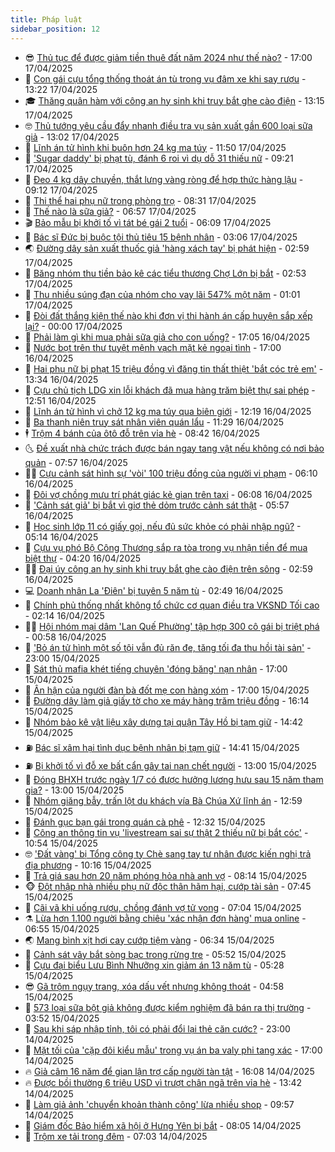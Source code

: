```yaml
---
title: Pháp luật
sidebar_position: 12
---
```


<!-- vnexpress-phap-luat:START -->
- 😎 [Thủ tục để được giảm tiền thuê đất năm 2024 như thế nào?](https://vnexpress.net/trinh-tu-thu-tuc-de-duoc-giam-tien-thue-dat-nam-2024-nhu-the-nao-4874421.html) - 17:00 17/04/2025
- 🥰 [Con gái cựu tổng thống thoát án tù trong vụ đâm xe khi say rượu](https://vnexpress.net/con-gai-cuu-tong-thong-thoat-an-tu-trong-vu-dam-xe-khi-say-ruou-4875421.html) - 13:22 17/04/2025
- 🎓 [Thăng quân hàm với công an hy sinh khi truy bắt ghe cào điện](https://vnexpress.net/thang-quan-ham-voi-cong-an-hy-sinh-khi-truy-bat-ghe-cao-dien-4875422.html) - 13:15 17/04/2025
- 🤓 [Thủ tướng yêu cầu đẩy nhanh điều tra vụ sản xuất gần 600 loại sữa giả](https://vnexpress.net/thu-tuong-yeu-cau-day-nhanh-dieu-tra-vu-san-xuat-gan-600-loai-sua-gia-4875424.html) - 13:02 17/04/2025
- 🎊 [Lĩnh án tử hình khi buôn hơn 24 kg ma túy](https://vnexpress.net/linh-an-tu-hinh-khi-buon-hon-24-kg-ma-tuy-4875412.html) - 11:50 17/04/2025
- 🙉 [&#39;Sugar daddy&#39; bị phạt tù, đánh 6 roi vì dụ dỗ 31 thiếu nữ](https://vnexpress.net/sugar-daddy-bi-phat-tu-vi-du-do-31-co-gai-tre-4875323.html) - 09:21 17/04/2025
- 🤡 [Đeo 4 kg dây chuyền, thắt lưng vàng ròng để hợp thức hàng lậu](https://vnexpress.net/deo-4-kg-day-chuyen-that-lung-vang-rong-de-hop-thuc-hang-lau-4875335.html) - 09:12 17/04/2025
- 🗽 [Thi thể hai phụ nữ trong phòng trọ](https://vnexpress.net/thi-the-hai-phu-nu-trong-phong-tro-4875296.html) - 08:31 17/04/2025
- 🌋 [Thế nào là sữa giả?](https://vnexpress.net/the-nao-la-sua-gia-4874676.html) - 06:57 17/04/2025
- 🎬 [Bảo mẫu bị khởi tố vì tát bé gái 2 tuổi](https://vnexpress.net/bao-mau-bi-khoi-to-vi-tat-be-gai-2-tuoi-4875214.html) - 06:09 17/04/2025
- 💯 [Bác sĩ Đức bị buộc tội thủ tiêu 15 bệnh nhân](https://vnexpress.net/bac-si-duc-bi-buoc-toi-thu-tieu-15-benh-nhan-4875095.html) - 03:06 17/04/2025
- 🌏 [Đường dây sản xuất thuốc giả &#39;hàng xách tay&#39; bị phát hiện](https://vnexpress.net/duong-day-san-xuat-thuoc-gia-hang-xach-tay-bi-phat-hien-4875064.html) - 02:59 17/04/2025
- 🌊 [Băng nhóm thu tiền bảo kê các tiểu thương Chợ Lớn bị bắt](https://vnexpress.net/bang-nhom-thu-tien-bao-ke-cac-tieu-thuong-cho-lon-bi-bat-4875079.html) - 02:53 17/04/2025
- 💂 [Thu nhiều súng đạn của nhóm cho vay lãi 547% một năm](https://vnexpress.net/thu-nhieu-sung-dan-cua-nhom-cho-vay-lai-547-mot-nam-4875037.html) - 01:01 17/04/2025
- 🎡 [Đòi đất thắng kiện thế nào khi đơn vị thi hành án cấp huyện sắp xếp lại?](https://vnexpress.net/doi-dat-thang-kien-the-nao-khi-don-vi-thi-hanh-an-cap-huyen-sap-xep-lai-4874790.html) - 00:00 17/04/2025
- 🫶 [Phải làm gì khi mua phải sữa giả cho con uống?](https://vnexpress.net/phai-lam-gi-khi-mua-phai-sua-gia-cho-con-uong-4874922.html) - 17:05 16/04/2025
- 🐲 [Nước bọt trên thư tuyệt mệnh vạch mặt kẻ ngoại tình](https://vnexpress.net/nuoc-bot-tren-thu-tuyet-menh-vach-mat-ke-ngoai-tinh-4874921.html) - 17:00 16/04/2025
- 🚀 [Hai phụ nữ bị phạt 15 triệu đồng vì đăng tin thất thiệt &#39;bắt cóc trẻ em&#39;](https://vnexpress.net/hai-phu-nu-bi-phat-15-trieu-dong-vi-dang-tin-that-thiet-bat-coc-tre-em-4874950.html) - 13:34 16/04/2025
- 🎊 [Cựu chủ tịch LDG xin lỗi khách đã mua hàng trăm biệt thự sai phép](https://vnexpress.net/cuu-chu-tich-ldg-xin-loi-khach-da-mua-hang-tram-biet-thu-sai-phep-4874907.html) - 12:51 16/04/2025
- 🤗 [Lĩnh án tử hình vì chở 12 kg ma túy qua biên giới](https://vnexpress.net/linh-an-tu-hinh-vi-cho-12-kg-ma-tuy-qua-bien-gioi-4874911.html) - 12:19 16/04/2025
- 🗽 [Ba thanh niên truy sát nhân viên quán lẩu](https://vnexpress.net/ba-thanh-nien-truy-sat-nhan-vien-quan-lau-4874931.html) - 11:29 16/04/2025
- 🕴 [Trộm 4 bánh của ôtô đỗ trên vỉa hè](https://vnexpress.net/lay-trom-4-banh-cua-oto-do-tren-via-he-4874814.html) - 08:42 16/04/2025
- 🌜 [Đề xuất nhà chức trách được bán ngay tang vật nếu không có nơi bảo quản](https://vnexpress.net/de-xuat-nha-chuc-trach-duoc-ban-ngay-tang-vat-neu-khong-co-noi-bao-quan-4874731.html) - 07:57 16/04/2025
- 🧑‍🏫 [Cựu cảnh sát hình sự &#39;vòi&#39; 100 triệu đồng của người vi phạm](https://vnexpress.net/cuu-canh-sat-hinh-su-voi-100-trieu-dong-cua-nguoi-vi-pham-4874736.html) - 06:10 16/04/2025
- 🦩 [Đôi vợ chồng mưu trí phát giác kẻ gian trên taxi](https://vnexpress.net/doi-vo-chong-muu-tri-phat-giac-ke-gian-tren-taxi-4874729.html) - 06:08 16/04/2025
- 💼 [&#39;Cảnh sát giả&#39; bị bắt vì giơ thẻ dỏm trước cảnh sát thật](https://vnexpress.net/canh-sat-gia-bi-bat-vi-gio-the-dom-truoc-canh-sat-that-4874732.html) - 05:57 16/04/2025
- 💫 [Học sinh lớp 11 có giấy gọi, nếu đủ sức khỏe có phải nhập ngũ?](https://vnexpress.net/hoc-sinh-lop-11-co-giay-goi-neu-du-suc-khoe-co-phai-nhap-ngu-4874417.html) - 05:14 16/04/2025
- 🦅 [Cựu vụ phó Bộ Công Thương sắp ra tòa trong vụ nhận tiền để mua biệt thự](https://vnexpress.net/cuu-vu-pho-bo-cong-thuong-sap-ra-toa-trong-vu-nhan-tien-de-mua-biet-thu-4874635.html) - 04:20 16/04/2025
- 🧑‍💻 [Đại úy công an hy sinh khi truy bắt ghe cào điện trên sông](https://vnexpress.net/dai-uy-cong-an-hy-sinh-khi-truy-bat-ghe-cao-dien-tren-song-4874590.html) - 02:59 16/04/2025
- 💻 [Doanh nhân La &#39;Điên&#39; bị tuyên 5 năm tù](https://vnexpress.net/la-dien-va-nhieu-cuu-can-bo-o-thai-binh-bi-tuyen-an-4874559.html) - 02:49 16/04/2025
- 🤠 [Chính phủ thống nhất không tổ chức cơ quan điều tra VKSND Tối cao](https://vnexpress.net/chinh-phu-thong-nhat-khong-to-chuc-co-quan-dieu-tra-vksnd-toi-cao-4874568.html) - 02:14 16/04/2025
- 🧑‍🏫 [Hội nhóm mại dâm &#39;Lan Quế Phường&#39; tập hợp 300 cô gái bị triệt phá](https://vnexpress.net/duong-day-mai-dam-lan-que-phuong-tap-hop-300-co-gai-bi-phat-hien-4874534.html) - 00:58 16/04/2025
- 🌈 [&#39;Bỏ án tử hình một số tội vẫn đủ răn đe, tăng tối đa thu hồi tài sản&#39;](https://vnexpress.net/bo-an-tu-hinh-mot-so-toi-van-du-ran-de-tang-toi-da-thu-hoi-tai-san-4873861.html) - 23:00 15/04/2025
- 🌮 [Sát thủ mafia khét tiếng chuyên &#39;đóng băng&#39; nạn nhân](https://vnexpress.net/sat-thu-mafia-khet-tieng-chuyen-dong-bang-nan-nhan-4874435.html) - 17:00 15/04/2025
- 🐲 [Ân hận của người đàn bà đốt mẹ con hàng xóm](https://vnexpress.net/an-han-cua-nguoi-dan-ba-dot-me-con-hang-xom-4874251.html) - 17:00 15/04/2025
- 🧰 [Đường dây làm giả giấy tờ cho xe máy hàng trăm triệu đồng](https://vnexpress.net/duong-day-lam-gia-giay-to-cho-xe-may-hang-tram-trieu-dong-4874484.html) - 16:14 15/04/2025
- 💄 [Nhóm bảo kê vật liệu xây dựng tại quận Tây Hồ bị tạm giữ](https://vnexpress.net/nhom-bao-ke-vat-lieu-xay-dung-tai-quan-tay-ho-bi-tam-giu-4874459.html) - 14:42 15/04/2025
- ⛽️ [Bác sĩ xâm hại tình dục bệnh nhân bị tạm giữ](https://vnexpress.net/bac-si-xam-hai-tinh-duc-benh-nhan-bi-tam-giu-4874474.html) - 14:41 15/04/2025
- ⛽️ [Bị khởi tố vì đỗ xe bất cẩn gây tai nạn chết người](https://vnexpress.net/bi-khoi-to-vi-do-xe-bat-can-gay-tai-nan-chet-nguoi-4874454.html) - 13:00 15/04/2025
- 💂 [Đóng BHXH trước ngày 1/7 có được hưởng lương hưu sau 15 năm tham gia?](https://vnexpress.net/dong-bhxh-truoc-ngay-1-7-co-duoc-huong-luong-huu-sau-15-nam-tham-gia-4874291.html) - 13:00 15/04/2025
- 🤔 [Nhóm giăng bẫy, trấn lột du khách vía Bà Chúa Xứ lĩnh án](https://vnexpress.net/nhom-giang-bay-tran-lot-du-khach-via-ba-chua-xu-linh-an-4874453.html) - 12:59 15/04/2025
- 🧐 [Đánh gục bạn gái trong quán cà phê](https://vnexpress.net/danh-guc-ban-gai-trong-quan-ca-phe-4874447.html) - 12:32 15/04/2025
- 🎃 [Công an thông tin vụ &#39;livestream sai sự thật 2 thiếu nữ bị bắt cóc&#39;](https://vnexpress.net/cong-an-thong-tin-vu-livestream-sai-su-that-2-thieu-nu-bi-bat-coc-4874423.html) - 10:54 15/04/2025
- 🤓 [&#39;Đất vàng&#39; bị Tổng công ty Chè sang tay tư nhân được kiến nghị trả địa phương](https://vnexpress.net/dat-vang-bi-tong-cong-ty-che-sang-tay-tu-nhan-duoc-kien-nghi-tra-dia-phuong-4874353.html) - 10:16 15/04/2025
- 💃 [Trả giá sau hơn 20 năm phóng hỏa nhà anh vợ](https://vnexpress.net/tra-gia-sau-hon-20-nam-phong-hoa-nha-anh-vo-4874272.html) - 08:14 15/04/2025
- 🐵 [Đột nhập nhà nhiều phụ nữ độc thân hãm hại, cướp tài sản](https://vnexpress.net/dot-nhap-nha-nhieu-phu-nu-doc-than-ham-hai-cuop-tai-san-4874278.html) - 07:45 15/04/2025
- 🤖 [Cãi vã khi uống rượu, chồng đánh vợ tử vong](https://vnexpress.net/cai-va-khi-uong-ruou-chong-danh-vo-tu-vong-4874263.html) - 07:04 15/04/2025
- ⚗️ [Lừa hơn 1.100 người bằng chiêu &#39;xác nhận đơn hàng&#39; mua online](https://vnexpress.net/lua-hon-1-100-nguoi-bang-chieu-xac-nhan-don-hang-mua-online-4874223.html) - 06:55 15/04/2025
- 🌏 [Mang bình xịt hơi cay cướp tiệm vàng](https://vnexpress.net/mang-binh-xit-hoi-cay-cuop-tiem-vang-4874262.html) - 06:34 15/04/2025
- 🦆 [Cảnh sát vây bắt sòng bạc trong rừng tre](https://vnexpress.net/canh-sat-vay-bat-song-bac-trong-rung-tre-4874226.html) - 05:52 15/04/2025
- 🐎 [Cựu đại biểu Lưu Bình Nhưỡng xin giảm án 13 năm tù](https://vnexpress.net/cuu-dai-bieu-quoc-hoi-luu-binh-nhuong-xin-giam-an-13-nam-tu-4874215.html) - 05:28 15/04/2025
- 😎 [Gã trộm ngụy trang, xóa dấu vết nhưng không thoát](https://vnexpress.net/ga-trom-nguy-trang-xoa-dau-vet-nhung-khong-thoat-4874207.html) - 04:58 15/04/2025
- 💪 [573 loại sữa bột giả không được kiểm nghiệm đã bán ra thị trường](https://vnexpress.net/73-loai-sua-bot-gia-khong-duoc-kiem-nghiem-da-ban-ra-thi-truong-4874163.html) - 03:52 15/04/2025
- 🤡 [Sau khi sáp nhập tỉnh, tôi có phải đổi lại thẻ căn cước?](https://vnexpress.net/sau-khi-sap-nhap-tinh-thanh-co-phai-doi-lai-the-can-cuoc-4873961.html) - 23:00 14/04/2025
- 🌁 [Mặt tối của &#39;cặp đôi kiểu mẫu&#39; trong vụ án ba valy phi tang xác](https://vnexpress.net/mat-toi-cua-cap-doi-kieu-mau-trong-vu-an-ba-valy-phi-tang-xac-4873945.html) - 17:00 14/04/2025
- 🔥 [Giả câm 16 năm để gian lận trợ cấp người tàn tật](https://vnexpress.net/gia-cam-16-nam-de-gian-lan-tro-cap-nguoi-tan-tat-4873997.html) - 16:08 14/04/2025
- 🔥 [Được bồi thường 6 triệu USD vì trượt chân ngã trên vỉa hè](https://vnexpress.net/duoc-boi-thuong-6-trieu-usd-vi-truot-chan-nga-tren-via-he-4873960.html) - 13:42 14/04/2025
- 👺 [Làm giả ảnh &#39;chuyển khoản thành công&#39; lừa nhiều shop](https://vnexpress.net/lam-gia-anh-chuyen-khoan-thanh-cong-lua-nhieu-shop-4873907.html) - 09:57 14/04/2025
- 🎊 [Giám đốc Bảo hiểm xã hội ở Hưng Yên bị bắt](https://vnexpress.net/giam-doc-bao-hiem-xa-hoi-o-hung-yen-bi-bat-4873846.html) - 08:05 14/04/2025
- 🎊 [Trộm xe tải trong đêm](https://video.vnexpress.net/trom-xe-tai-trong-dem-4873439.html) - 07:03 14/04/2025<!-- vnexpress-phap-luat:END -->
